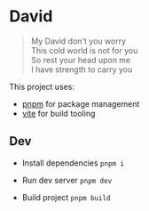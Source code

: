 # David

> My David don't you worry\
> This cold world is not for you\
> So rest your head upon me\
> I have strength to carry you

This project uses:

- [pnpm](https://pnpm.io/) for package management
- [vite](https://vitejs.dev/) for build tooling

## Dev

- Install dependencies
  `pnpm i`

- Run dev server
  `pnpm dev`

- Build project
  `pnpm build`
